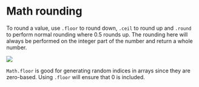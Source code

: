 # Math rounding

To round a value, use <code>.floor</code> to round down, <code>.ceil</code> to round up and <code>.round</code> to perform normal rounding where 0.5 rounds up. The rounding here will always be performed on the integer part of the number and return a whole number.

![](/assets/math.png)

<code>Math.floor</code> is good for generating random indices in arrays since they are zero-based. Using <code>.floor</code> will ensure that 0 is included.
